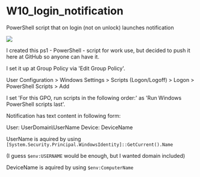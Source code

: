 # W10_login_notification
PowerShell script that on login (not on unlock) launches notification

<img src="https://api.iconify.design/mdi:powershell.svg?color=blue&height=24"/>

I created this ps1 - PowerShell - script for work use, but decided to push it here at GitHub so anyone can have it.


I set it up at Group Policy via 'Edit Group Policy'.


User Configuration > Windows Settings > Scripts (Logon/Logoff) > Logon > PowerShell Scripts > Add


I set 'For this GPO, run scripts in the following order:' as 'Run Windows PowerShell scripts last'.


Notification has text content in following form:


User: UserDomain\UserName
Device: DeviceName


UserName is aquired by using `[System.Security.Principal.WindowsIdentity]::GetCurrent().Name`

(I guess `$env:USERNAME` would be enough, but I wanted domain included)


DeviceName is aquired by using `$env:ComputerName`
